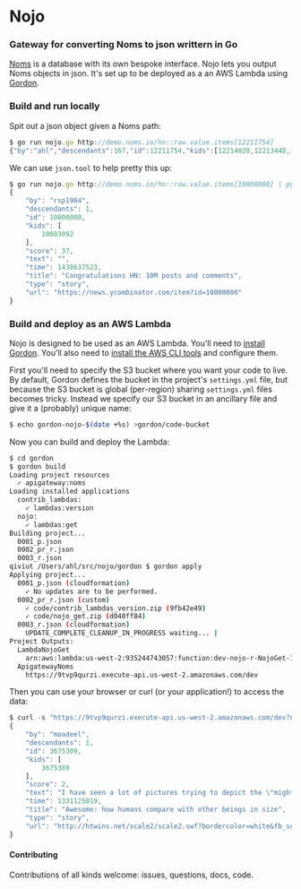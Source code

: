 # Nojo

### Gateway for converting Noms to json writtern in Go

[Noms](https://github.com/attic-labs/noms) is a database with its own bespoke interface. Nojo lets you output Noms objects in json. It's set up to be deployed as a an AWS Lambda using [Gordon](https://github.com/jorgebastida/gordon).

### Build and run locally

Spit out a json object given a Noms path:
```js
$ go run nojo.go http://demo.noms.io/hn::raw.value.items[12211754]
{"by":"ahl","descendants":167,"id":12211754,"kids":[12214020,12213448,12212967,12212106,12212696,12212654,12212440,12212137,12211882,12213118,12212222,12215578,12212806,12212640,12212941,12212723,12215511,12215530,12214027,12213667,12215852,12212846,12212775,12216211,12231523,12212456,12215425,12212658,12213580,12212268,12213550,12219556,12212644,12222485,12216133,12211945,12212427,12216484],"score":508,"time":1470160624,"title":"Show HN: Noms – A new decentralized database based on ideas from Git","type":"story","url":"https://medium.com/@aboodman/noms-init-98b7f0c3566#.ojb6eaz94"}
```

We can use `json.tool` to help pretty this up:
```js
$ go run nojo.go http://demo.noms.io/hn::raw.value.items[10000000] | python -m json.tool
{
    "by": "rsp1984",
    "descendants": 1,
    "id": 10000000,
    "kids": [
        10003092
    ],
    "score": 37,
    "text": "",
    "time": 1438637523,
    "title": "Congratulations HN: 10M posts and comments",
    "type": "story",
    "url": "https://news.ycombinator.com/item?id=10000000"
}
```

### Build and deploy as an AWS Lambda

Nojo is designed to be used as an AWS Lambda. You'll need to [install Gordon](http://gordon.readthedocs.io/en/latest/installation.html). You'll also need to [install the AWS CLI tools](http://docs.aws.amazon.com/cli/latest/userguide/installing.html) and configure them.

First you'll need to specify the S3 bucket where you want your code to live.  By default, Gordon defines the bucket in the project's `settings.yml` file, but because the S3 bucket is global (per-region) sharing `settings.yml` files becomes tricky. Instead we specify our S3 bucket in an ancillary file and give it a (probably) unique name:

```sh
$ echo gordon-nojo-$(date +%s) >gordon/code-bucket
```

Now you can build and deploy the Lambda:

```sh
$ cd gordon
$ gordon build
Loading project resources
  ✓ apigateway:noms
Loading installed applications
  contrib_lambdas:
    ✓ lambdas:version
  nojo:
    ✓ lambdas:get
Building project...
  0001_p.json
  0002_pr_r.json
  0003_r.json
qiviut /Users/ahl/src/nojo/gordon $ gordon apply
Applying project...
  0001_p.json (cloudformation)
    ✓ No updates are to be performed.
  0002_pr_r.json (custom)
    ✓ code/contrib_lambdas_version.zip (9fb42e49)
    ✓ code/nojo_get.zip (d040ff84)
  0003_r.json (cloudformation)
    UPDATE_COMPLETE_CLEANUP_IN_PROGRESS waiting... |
Project Outputs:
  LambdaNojoGet
    arn:aws:lambda:us-west-2:935244743057:function:dev-nojo-r-NojoGet-188JR8YZYZ903:current
  ApigatewayNoms
    https://9tvp9qurzi.execute-api.us-west-2.amazonaws.com/dev
```

Then you can use your browser or curl (or your application!) to access the data:

```js
$ curl -s "https://9tvp9qurzi.execute-api.us-west-2.amazonaws.com/dev?nomspath=http://demo.noms.io/hn::raw.value.items\[3675309\]" | python -m json.tool
{
    "by": "moadeel",
    "descendants": 1,
    "id": 3675309,
    "kids": [
        3675389
    ],
    "score": 2,
    "text": "I have seen a lot of pictures trying to depict the \"mightiness\" of humans against smaller organisms or their \"tinyness\" compared to celestial bodies ... but for me this one takes the cake - be sure to give it a shot.",
    "time": 1331125819,
    "title": "Awesome: how humans compare with other beings in size",
    "type": "story",
    "url": "http://htwins.net/scale2/scale2.swf?bordercolor=white&fb_source=message"
}
```

#### Contributing

Contributions of all kinds welcome: issues, questions, docs, code.
